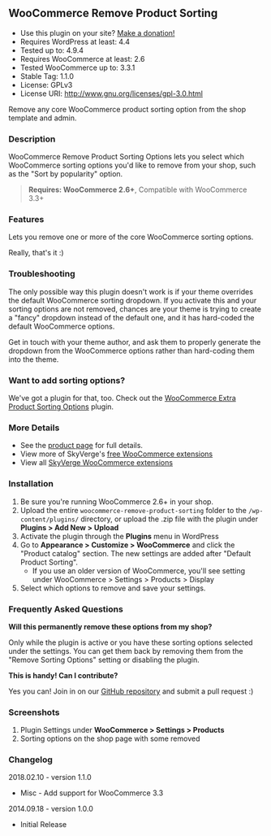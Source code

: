 ## WooCommerce Remove Product Sorting
 - Use this plugin on your site? [Make a donation!](https://www.paypal.com/cgi-bin/webscr?cmd=_xclick&business=paypal@skyverge.com&item_name=Donation+for+WooCommerce+Remove+Product+Sorting) 
 - Requires WordPress at least: 4.4
 - Tested up to: 4.9.4
 - Requires WooCommerce at least: 2.6
 - Tested WooCommerce up to: 3.3.1
 - Stable Tag: 1.1.0
 - License: GPLv3
 - License URI: http://www.gnu.org/licenses/gpl-3.0.html

Remove any core WooCommerce product sorting option from the shop template and admin.

### Description

WooCommerce Remove Product Sorting Options lets you select which WooCommerce sorting options you'd like to remove from your shop, such as the "Sort by popularity" option.

> **Requires: WooCommerce 2.6+**, Compatible with WooCommerce 3.3+

### Features
Lets you remove one or more of the core WooCommerce sorting options.

Really, that's it :)

### Troubleshooting

The only possible way this plugin doesn't work is if your theme overrides the default WooCommerce sorting dropdown. If you activate this and your sorting options are not removed, chances are your theme is trying to create a "fancy" dropdown instead of the default one, and it has hard-coded the default WooCommerce options.

Get in touch with your theme author, and ask them to properly generate the dropdown from the WooCommerce options rather than hard-coding them into the theme.

### Want to add sorting options?
We've got a plugin for that, too. Check out the [WooCommerce Extra Product Sorting Options](http://wordpress.org/plugins/woocommerce-extra-product-sorting-options/) plugin.

### More Details
 - See the [product page](http://www.skyverge.com/product/woocommerce-remove-product-sorting/) for full details.
 - View more of SkyVerge's [free WooCommerce extensions](http://profiles.wordpress.org/skyverge/)
 - View all [SkyVerge WooCommerce extensions](http://www.skyverge.com/shop/)

### Installation

 1. Be sure you're running WooCommerce 2.6+ in your shop.
 2. Upload the entire `woocommerce-remove-product-sorting` folder to the `/wp-content/plugins/` directory, or upload the .zip file with the plugin under **Plugins &gt; Add New &gt; Upload**
 3. Activate the plugin through the **Plugins** menu in WordPress
 4. Go to **Appearance &gt; Customize &gt; WooCommerce** and click the "Product catalog" section. The new settings are added after "Default Product Sorting".
    - If you use an older version of WooCommerce, you'll see setting under WooCommerce &gt; Settings &gt; Products &gt; Display
 5. Select which options to remove and save your settings.

### Frequently Asked Questions

**Will this permanently remove these options from my shop?**

Only while the plugin is active or you have these sorting options selected under the settings. You can get them back by removing them from the "Remove Sorting Options" setting or disabling the plugin.

**This is handy! Can I contribute?**

Yes you can! Join in on our [GitHub repository](https://github.com/bekarice/woocommerce-remove-product-sorting/) and submit a pull request :)

### Screenshots
1. Plugin Settings under **WooCommerce &gt; Settings &gt; Products**
2. Sorting options on the shop page with some removed

### Changelog

2018.02.10 - version 1.1.0
 * Misc - Add support for WooCommerce 3.3
 
2014.09.18 - version 1.0.0
 * Initial Release
